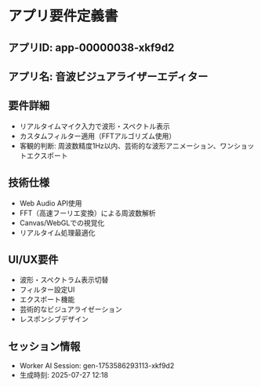 # アプリ要件定義書

## アプリID: app-00000038-xkf9d2

## アプリ名: 音波ビジュアライザーエディター

## 要件詳細
- リアルタイムマイク入力で波形・スペクトル表示
- カスタムフィルター適用（FFTアルゴリズム使用）
- 客観的判断: 周波数精度1Hz以内、芸術的な波形アニメーション、ワンショットエクスポート

## 技術仕様
- Web Audio API使用
- FFT（高速フーリエ変換）による周波数解析
- Canvas/WebGLでの視覚化
- リアルタイム処理最適化

## UI/UX要件
- 波形・スペクトラム表示切替
- フィルター設定UI
- エクスポート機能
- 芸術的なビジュアライゼーション
- レスポンシブデザイン

## セッション情報
- Worker AI Session: gen-1753586293113-xkf9d2
- 生成時刻: 2025-07-27 12:18